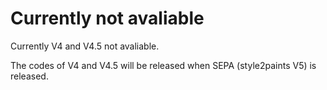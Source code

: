 ﻿# Currently not avaliable

Currently V4 and V4.5 not avaliable.

The codes of V4 and V4.5 will be released when SEPA (style2paints V5) is released.
